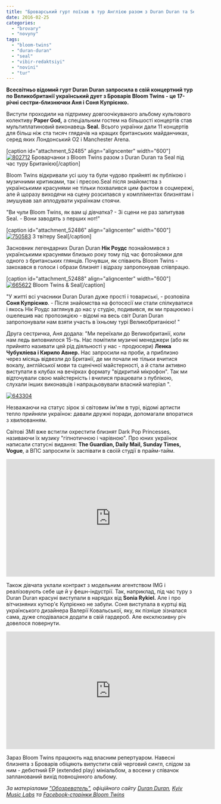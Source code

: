 ```yaml
---
title: "Броварський гурт поїхав в тур Англією разом з Duran Duran та Seal. ВІДЕО"
date: 2016-02-25
categories: 
  - "brovary"
  - "novyny"
tags: 
  - "bloom-twins"
  - "duran-duran"
  - "seal"
  - "vibir-redaktsiyi"
  - "novini"
  - "tur"
---
```


**Всесвітньо відомий гурт Duran Duran запросила в свій концертний тур по Великобританії український дует з Броварів Bloom Twins - це 17-річні сестри-близнючки Аня і Соня Купрієнко.**

Виступи проходили на підтримку довгоочікуваного альбому культового колективу **Paper God,** а спеціальним гостем на більшості концертів став мультиплатиновий виконавець **Seal.** Всього українки дали 11 концертів для більш ніж ста тисяч глядачів на кращих британських майданчиках, серед яких Лондонський O2 і Manchester Arena.

\[caption id="attachment\_52485" align="aligncenter" width="600"\][![802712](https://mpz.brovary.org/wp-content/uploads/2016/02/802712.jpg)](https://mpz.brovary.org/wp-content/uploads/2016/02/802712.jpg) Броварчанки з Bloom Twins разом з Duran Duran та Seal під час туру Британією\[/caption\]

Bloom Twins відкривали усі шоу та були чудово прийняті як публікою і музичними критиками, так і пресою.Seal після знайомства з українськими красунями не тільки похвалився цим фактом в соцмережі, але й щоразу виходячи на сцену розсипався у компліментах близнятам і змушував зал аплодувати українкам стоячи.

"Ви чули Bloom Twins, як вам ці дівчатка? - Зі сцени не раз запитував Seal. - Вони заводять з перших нот!"

\[caption id="attachment\_52486" align="aligncenter" width="600"\][![750583](https://mpz.brovary.org/wp-content/uploads/2016/02/750583.jpg)](https://mpz.brovary.org/wp-content/uploads/2016/02/750583.jpg) З твітеру Seal\[/caption\]

Засновник легендарних Duran Duran **Нік Роудс** познайомився з українськими красунями близько року тому під час фотозйомки для одного з британських глянців. Почувши, як співають Bloom Twins - закохався в голоси і образи близнят і відразу запропонував співпрацю.

\[caption id="attachment\_52488" align="aligncenter" width="600"\][![665622](https://mpz.brovary.org/wp-content/uploads/2016/02/665622.jpg)](https://mpz.brovary.org/wp-content/uploads/2016/02/665622.jpg) Bloom Twins & Seal\[/caption\]

"У житті всі учасники Duran Duran дуже прості і товариські, - розповіла **Соня Купрієнко**. - Після знайомства на фотосесії ми стали спілкуватися і якось Нік Роудс заглянув до нас у студію, подивився, як ми працюємо і ошелешив нас пропозицією - відомі на весь світ Duran Duran запропонували нам взяти участь в їхньому турі Великобританією! "

Друга сестричка, Аня додала: "Ми переїхали до Великобританії, коли нам ледь виповнилося 15-ть. Нас помітили музичні менеджери (або як прийнято називати цей рід діяльності у нас - продюсери) **Ленка Чубукліева і Кирило Авнер.** Нас запросили на проби, а приблизно через місяць відвезли до Британії, де ми почали не тільки вчитися вокалу, англійської мови та сценічної майстерності, а й стали активно виступати в клубах на вечірках формату "відкритий мікрофон". Так ми відточували свою майстерність і вчилися працювати з публікою, слухали інших виконавців і напрацьовували власний матеріал ".

[![643304](https://mpz.brovary.org/wp-content/uploads/2016/02/643304.jpg)](https://mpz.brovary.org/wp-content/uploads/2016/02/643304.jpg)

Незважаючи на статус зірок зі світовим ім'ям в турі, відомі артисти тепло прийняли українок: давали дружні поради, допомагали впоратися з хвилюванням.

Світові ЗМІ вже встигли охрестити близнят Dark Pop Princesses, називаючи їх музику "гіпнотичною і чарівною". Про юних українок написали статусні видання: **The Guardian, Daily Mail, Sunday Times, Vogue**, а ВПС запросили їх заспівати в своїй студії в прайм-тайм.

<iframe src="https://www.youtube.com/embed/_XU1CQOyNL4" width="560" height="315" frameborder="0" allowfullscreen="allowfullscreen"></iframe>

Також дівчата уклали контракт з модельним агентством IMG і реалізовують себе ще й у фешн-індустрії. Так, наприклад, під час туру з Duran Duran красуні виступали в нарядах від **Sonia Rykiel.** Але і про вітчизняних кутюр'є Купрієнко не забули. Соня виступала в куртці від українського дизайнера Валерії Ковальської, яку, як пізніше зізналася сама, дуже сподівалася додати в свій гардероб. Але ексклюзивну річ довелося повернути.

<iframe src="https://www.youtube.com/embed/mZvrOXKJ0lI" width="560" height="315" frameborder="0" allowfullscreen="allowfullscreen"></iframe>

Зараз Bloom Twins працюють над власним репертуаром. Навесні близнята з Броварів обіцяють випустити свій черговий сингл, слідом за ним - дебютний EP (extended play) мініальбом, а восени у співачок запланований вихід повноцінного альбому.

_За матеріалами ["Обозреватель"](http://show.obozrevatel.com/), офіційного сайту [Duran Duran](http://www.duranduran.com/wordpress/2016/nick-and-bloom-twins/), [Kyiv Music Labs](http://kyivmusiclabs.com/2016/02/18/%D1%89%D0%BE%D0%B4%D0%B5%D0%BD%D0%BD%D0%B8%D0%BA%D0%B8-%D1%82%D1%83%D1%80%D1%83-bloom-twins-%D0%B7-duran-duran/) та [Facebook-сторінки Bloom Twins](https://www.facebook.com/TheBloomTwins/)_
